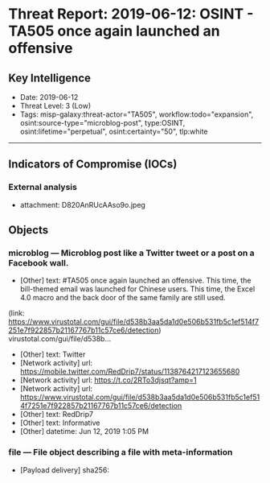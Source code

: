 # Threat Report: 2019-06-12: OSINT - TA505 once again launched an offensive


## Key Intelligence
* Date: 2019-06-12
* Threat Level: 3 (Low)
* Tags: misp-galaxy:threat-actor="TA505", workflow:todo="expansion", osint:source-type="microblog-post", type:OSINT, osint:lifetime="perpetual", osint:certainty="50", tlp:white

---

## Indicators of Compromise (IOCs)
### External analysis
* attachment: D820AnRUcAAso9o.jpeg

## Objects
### microblog — Microblog post like a Twitter tweet or a post on a Facebook wall.
* [Other] text: #TA505 once again launched an offensive. This time, the bill-themed email was launched for Chinese users. This time, the Excel 4.0 macro and the back door of the same family are still used.

(link: https://www.virustotal.com/gui/file/d538b3aa5da1d0e506b531fb5c1ef514f7251e7f922857b21167767b11c57ce6/detection) virustotal.com/gui/file/d538b…
* [Other] text: Twitter
* [Network activity] url: https://mobile.twitter.com/RedDrip7/status/1138764217123655680
* [Network activity] url: https://t.co/2RTo3djsqt?amp=1
* [Network activity] url: https://www.virustotal.com/gui/file/d538b3aa5da1d0e506b531fb5c1ef514f7251e7f922857b21167767b11c57ce6/detection
* [Other] text: RedDrip7
* [Other] text: Informative
* [Other] datetime: Jun 12, 2019 1:05 PM

### file — File object describing a file with meta-information
* [Payload delivery] sha256: <sha256>
